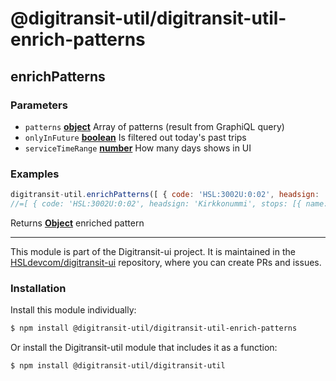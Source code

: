 # @digitransit-util/digitransit-util-enrich-patterns

<!-- Generated by documentation.js. Update this documentation by updating the source code. -->

## enrichPatterns

<DESCRIPTION>

### Parameters

-   `patterns` **[object][1]** Array of patterns (result from GraphiQL query)
-   `onlyInFuture` **[boolean][2]** Is filtered out today's past trips
-   `serviceTimeRange` **[number][3]** How many days shows in UI

### Examples

```javascript
digitransit-util.enrichPatterns([ { code: 'HSL:3002U:0:02', headsign: 'Kirkkonummi', stops: [{ name: 'Helsinki' }, { name: 'Kirkkonummi' }], tripsForDate: [], activeDates: [{ "day": [ "20200329" ] },{ "day": [ "20200329" ] },{ "day": [ "20200329" ] }, { "day": [ "20200329" ] }] } ], true, 30);
//=[ { code: 'HSL:3002U:0:02', headsign: 'Kirkkonummi', stops: [{ name: 'Helsinki' }, { name: 'Kirkkonummi' }], tripsForDate: [], activeDates: ["20200221","20200222","20200228","20200229"],  } ]
```

Returns **[Object][1]** enriched pattern

[1]: https://developer.mozilla.org/docs/Web/JavaScript/Reference/Global_Objects/Object

[2]: https://developer.mozilla.org/docs/Web/JavaScript/Reference/Global_Objects/Boolean

[3]: https://developer.mozilla.org/docs/Web/JavaScript/Reference/Global_Objects/Number

<!-- This file is automatically generated. Please don't edit it directly:
if you find an error, edit the source file (likely index.js), and re-run
./scripts/generate-readmes in the digitransit-util project. -->

---

This module is part of the Digitransit-ui project. It is maintained in the
[HSLdevcom/digitransit-ui](https://github.com/HSLdevcom/digitransit-ui) repository, where you can create
PRs and issues.

### Installation

Install this module individually:

```sh
$ npm install @digitransit-util/digitransit-util-enrich-patterns
```

Or install the Digitransit-util module that includes it as a function:

```sh
$ npm install @digitransit-util/digitransit-util
```
